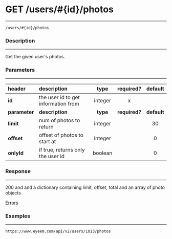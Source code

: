# GET /users/#{id}/photos 
***
`/users/#{id}/photos`

### Description
***
Get the given user's photos.

### Parameters
***

|header| description| type |required? |default|
|:---------|:--------------|:----------:|:------------:|:------------:|
|**id**|the user id to get information from|integer|x||
|**parameter**| **description**| **type** |**required?** |**default**|
|**limit**|num of photos to return|integer||30|
|**offset**|offset of photos to start at|integer||0|
|**onlyId**|if true, returns only the user id|boolean||0|


### Response
***

200 and and a dictionary containing limit, offset, total and an array of photo objects

[Errors](../../resources/errors.md#files)

### Examples
***

`https://www.eyeem.com/api/v2/users/1013/photos`




